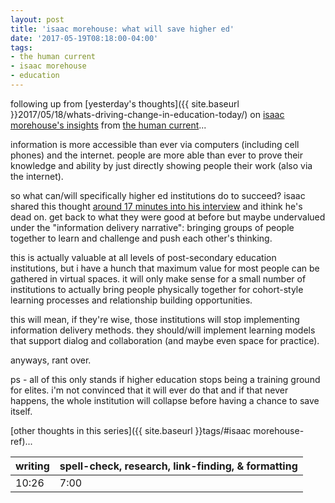 ```yaml
---
layout: post
title: 'isaac morehouse: what will save higher ed'
date: '2017-05-19T08:18:00-04:00'
tags:
- the human current
- isaac morehouse
- education
--- 
```


following up from [yesterday's thoughts]({{ site.baseurl }}2017/05/18/whats-driving-change-in-education-today/) on [isaac morehouse's insights][episode] from [the human current][show]...

information is more accessible than ever via computers (including cell phones) and the internet. people are more able than ever to prove their knowledge and ability by just directly showing people their work (also via the internet).

so what can/will specifically higher ed institutions do to succeed? isaac shared this thought [around 17 minutes into his interview](https://overcast.fm/+Exw6Geku4/17:22) and ithink he's dead on. get back to what they were good at before but maybe undervalued under the "information delivery narrative": bringing groups of people together to learn and challenge and push each other's thinking. 

this is actually valuable at all levels of post-secondary education institutions, but i have a hunch that maximum value for most people can be gathered in virtual spaces. it will only make sense for a small number of institutions to actually bring people physically together for cohort-style learning processes and relationship building opportunities. 

this will mean, if they're wise, those institutions will stop implementing information delivery methods. they should/will implement learning models that support dialog and collaboration (and maybe even space for practice). 

anyways, rant over. 

ps - all of this only stands if higher education stops being a training ground for elites. i'm not convinced that it will ever do that and if that never happens, the whole institution will collapse before having a chance to save itself.

[other thoughts in this series]({{ site.baseurl }}tags/#isaac morehouse-ref)...

[show]: http://www.human-current.com/
[episode]: https://soundcloud.com/humancurrent/011-isaac-morehouse-on-how-to
[transcript]: https://static1.squarespace.com/static/54f8c6cee4b0e25f5b1af40c/t/58f683756b8f5b70027e6115/1492550517933/011_HowtoBeYourOwnResumeAnInterviewwithIsaacMorehouse.pdf

<table>
	<thead>
		<tr>
			<th>writing</th>
			<th>spell-check, research, link-finding, & formatting</th>
		</tr>
	</thead>
	<tbody>
		<tr>
			<td>10:26</td>
			<td>7:00</td>
		</tr>
	</tbody>
</table>